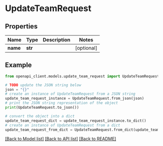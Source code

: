 # UpdateTeamRequest


## Properties

Name | Type | Description | Notes
------------ | ------------- | ------------- | -------------
**name** | **str** |  | [optional] 

## Example

```python
from openapi_client.models.update_team_request import UpdateTeamRequest

# TODO update the JSON string below
json = "{}"
# create an instance of UpdateTeamRequest from a JSON string
update_team_request_instance = UpdateTeamRequest.from_json(json)
# print the JSON string representation of the object
print(UpdateTeamRequest.to_json())

# convert the object into a dict
update_team_request_dict = update_team_request_instance.to_dict()
# create an instance of UpdateTeamRequest from a dict
update_team_request_from_dict = UpdateTeamRequest.from_dict(update_team_request_dict)
```
[[Back to Model list]](../README.md#documentation-for-models) [[Back to API list]](../README.md#documentation-for-api-endpoints) [[Back to README]](../README.md)


